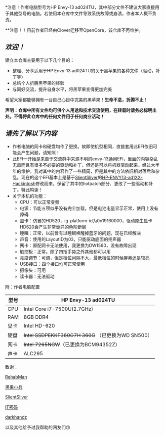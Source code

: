 *注意！作者电脑型号为HP Envy-13 ad024TU，其中部分文件不建议大家直接用于其他型号的电脑。若使用本仓库中文件导致系统故障或崩溃，作者本人概不负责。

**注意！！目前作者已经由Clover迁移至OpenCore，该仓库不再维护。

## ***欢迎！***

建立本仓库主要用于以下几个目的：

- 整理、分享适用于HP Envy-13 ad024TU的关于黑苹果的各种文件（驱动，补丁等）
- 总结个人折腾黑苹果的经验
- 与同好交流，提升自身水平，将黑苹果变得更加完美

希望大家都能够拥有一台自己心目中完美的黑苹果！**生命不息，折腾不止！**

**声明：仓库中所有文件均可供个人用途和技术交流使用，在转载时请务必标明出处。不得将此仓库中的任何文件用于任何商业活动！**

## ***请先了解以下内容***

- 作者电脑的网卡和硬盘均作了更换。故即使机型相同，直接套用此EFI依旧可能会产生问题，请知照！
- 此EFI一开始是来自于交流群中来源不明的envy-13通用EFI，里面的内容杂乱无章而且有很多不必要的驱动和补丁，但还是可以将机器驱动起来。经过大半年的维护，我对其中的内容作了一些精简，但是其中的方法依旧相对落后和杂乱。现在的这个EFI基本上是基于[SlientSliver](https://github.com/SilentSliver)的[HP-ENVY13-ad1XX-Hackintosh](https://github.com/SilentSliver/HP-ENVY-13-ad1XX-Hackintosh)修改而来，保留了其中的hotpatch部分，更改了一些驱动和补丁。特此鸣谢！
- 关于本机的功能：
  - CPU：可以正常变频
  - 电源：节能五项似乎没有完全加载，但是电池电量显示正常，使用上没有障碍
  - 显卡：仿冒的HD520，ig-platform-id为0x19160000，驱动原生显卡HD620会产生非常诡异的色阶断层
  - 睡眠：正常，以前曾有过睡眠唤醒掉蓝牙的问题，现在已经解决
  - 声音：使用的LayoutID为03，只能驱动底面的扬声器
  - 网卡：原配网卡无法使用，我更换为DW1560，没有故障出现
  - 触控板：正常，除了四指手势之外其他都可以用
  - 亮度调节：可调，但是档位间隔不大，最低档位的时候屏幕还是较亮
  - USB接口：四个接口均可正常使用
  - 摄像头：可用
  - 读卡器：无法驱动



附：作者电脑配置

| 型号 | HP Envy-13 ad024TU                                 |
| ---- | -------------------------------------------------- |
| CPU  | Intel Core i7-7500U(2.7GHz)                        |
| RAM  | 8GB DDR4                                           |
| 显卡 | Intel HD-620                                       |
| 硬盘 | ~~Intel SSDPEKKF360G7H 360G~~ （已更换为WD SN500） |
| 网卡 | ~~Intel 7265NGW~~（已更换为BCM94352Z）             |
| 声卡 | ALC295                                             |



致谢：

[RehabMan](https://github.com/RehabMan)

[黑果小兵](https://blog.daliansky.net)

[SlientSliver](https://github.com/SilentSliver)

[IT密码](https://www.itpwd.com)

[darkhandz](https://github.com/darkhandz)

以及其他给予过我帮助的网友们😘

